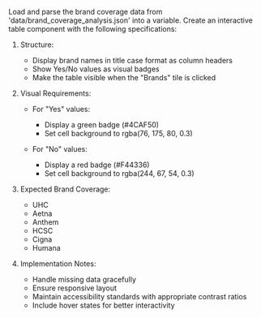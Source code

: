 Load and parse the brand coverage data from 'data/brand_coverage_analysis.json' into a variable. Create an interactive table component with the following specifications:

1. Structure:
   - Display brand names in title case format as column headers
   - Show Yes/No values as visual badges
   - Make the table visible when the "Brands" tile is clicked

2. Visual Requirements:
   - For "Yes" values:
     - Display a green badge (#4CAF50)
     - Set cell background to rgba(76, 175, 80, 0.3)
   
   - For "No" values:
     - Display a red badge (#F44336)
     - Set cell background to rgba(244, 67, 54, 0.3)

3. Expected Brand Coverage:
   - UHC
   - Aetna
   - Anthem
   - HCSC
   - Cigna
   - Humana

4. Implementation Notes:
   - Handle missing data gracefully
   - Ensure responsive layout
   - Maintain accessibility standards with appropriate contrast ratios
   - Include hover states for better interactivity